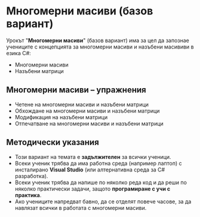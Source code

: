 # Многомерни масиви (базов вариант)

Урокът "**Многомерни масиви**" (базов вариант) има за цел да запознае учениците с концепцията за многомерни масиви и назъбени масививи в езика C#:
  - Многомерни масиви
  - Назъбени матрици

## Многомерни масиви – упражнения
  - Четене на многомерни масиви и назъбени матрици
  - Обхождане на многомерни масиви и назъбени матрици
  - Модификация на назъбени матрици
  - Отпечатване на многомерни масиви и назъбени матрици

## Методически указания
  - Този вариант на темата е **задължителен** за всички ученици.
  - Всеки ученик трябва да има работна среда (например лаптоп) с инсталирано **Visual Studio** (или алтернативна среда за C# разработка).
  - Всеки ученик трябва да напише по няколко реда код и да реши по няколко практически задачи, защото **програмиране с учи с практика**.
  - Ако учениците напредват бавно, да се отделят повече часове, за да навлязат всички в работата с многомерни масиви.
